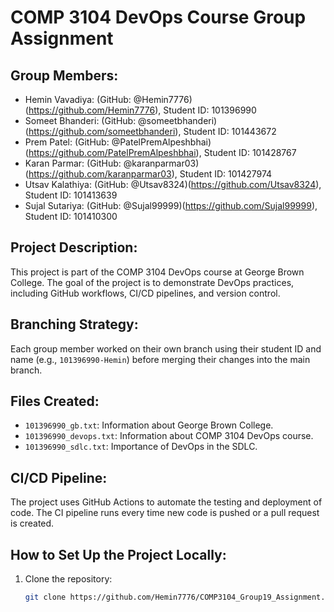 # COMP 3104 DevOps Course Group Assignment

## Group Members:
- Hemin Vavadiya: (GitHub: @Hemin7776)(https://github.com/Hemin7776), Student ID: 101396990
- Someet Bhanderi: (GitHub: @someetbhanderi)(https://github.com/someetbhanderi), Student ID: 101443672
- Prem Patel: (GitHub: @PatelPremAlpeshbhai)(https://github.com/PatelPremAlpeshbhai), Student ID: 101428767
- Karan Parmar: (GitHub: @karanparmar03)(https://github.com/karanparmar03), Student ID: 101427974
- Utsav Kalathiya: (GitHub: @Utsav8324)(https://github.com/Utsav8324), Student ID: 101413639
- Sujal Sutariya: (GitHub: @Sujal99999)(https://github.com/Sujal99999), Student ID: 101410300

## Project Description:
This project is part of the COMP 3104 DevOps course at George Brown College. The goal of the project is to demonstrate DevOps practices, including GitHub workflows, CI/CD pipelines, and version control.

## Branching Strategy:
Each group member worked on their own branch using their student ID and name (e.g., `101396990-Hemin`) before merging their changes into the main branch.

## Files Created:
- `101396990_gb.txt`: Information about George Brown College.
- `101396990_devops.txt`: Information about COMP 3104 DevOps course.
- `101396990_sdlc.txt`: Importance of DevOps in the SDLC.

## CI/CD Pipeline:
The project uses GitHub Actions to automate the testing and deployment of code. The CI pipeline runs every time new code is pushed or a pull request is created.

## How to Set Up the Project Locally:
1. Clone the repository:
   ```sh
   git clone https://github.com/Hemin7776/COMP3104_Group19_Assignment.git
